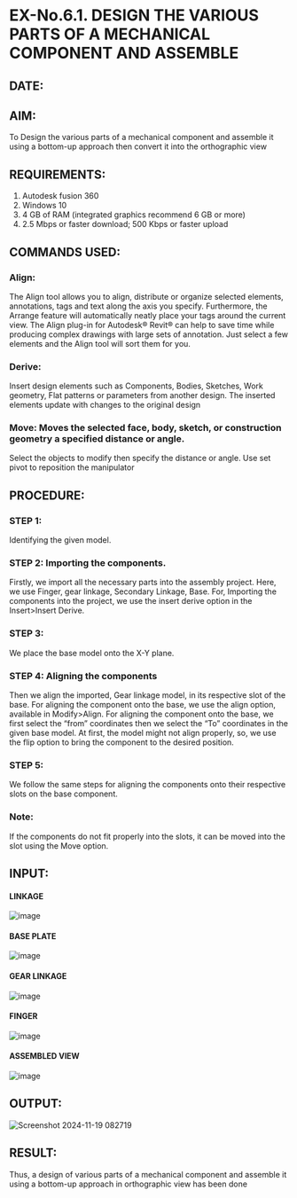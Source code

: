 # EX-No.6.1. DESIGN THE VARIOUS PARTS OF A MECHANICAL COMPONENT AND ASSEMBLE

## DATE:

## AIM: 
To Design the various parts of a mechanical component and assemble it using a bottom-up approach then convert it into the orthographic view

## REQUIREMENTS: 
1. Autodesk fusion 360
2. Windows 10
3. 4 GB of RAM (integrated graphics recommend 6 GB or more)
4. 2.5 Mbps or faster download; 500 Kbps or faster upload 

## COMMANDS USED:
### Align: 
The Align tool allows you to align, distribute or organize selected elements, annotations, tags and text along the axis you specify. Furthermore, the Arrange feature will automatically neatly place your tags around the current view.
The Align plug-in for Autodesk® Revit® can help to save time while producing complex drawings with large sets of annotation.
Just select a few elements and the Align tool will sort them for you.

### Derive:
Insert design elements such as Components, Bodies, Sketches, Work geometry, Flat patterns or parameters from another design.
The inserted elements update with changes to the original design

### Move: Moves the selected face, body, sketch, or construction geometry a specified distance or angle.
Select the objects to modify then specify the distance or angle. Use set pivot to reposition the manipulator

## PROCEDURE:
### STEP 1: 
 Identifying the given model.

### STEP 2: Importing the components.
Firstly, we import all the necessary parts into the assembly project. Here, we use Finger, gear linkage, Secondary Linkage, Base. For, Importing the components into the project, we use the insert derive option in the Insert>Insert Derive.

### STEP 3: 
We place the base model onto the X-Y plane.

### STEP 4: Aligning the components
Then we align the imported, Gear linkage model, in its respective slot of the base.
For aligning the component onto the base, we use the align option, available in Modify>Align.
For aligning the component onto the base, we first select the “from” coordinates then we select the “To” coordinates in the given base model. At first, the model might not align properly, so, we use the flip option to bring the component to the desired position.

### STEP 5: 
We follow the same steps for aligning the components onto their respective      slots on the base component.

### Note: 
If the components do not fit properly into the slots, it can be moved into the slot using the Move option.

## INPUT: 

#### LINKAGE
![image](https://user-images.githubusercontent.com/113594316/199413513-8fa5b9db-0546-49d0-ad4c-230b22984d3c.png)

#### BASE PLATE  
![image](https://user-images.githubusercontent.com/113594316/199413545-3b2fd515-6e27-4d28-9da3-c9ce20cb2a42.png)

#### GEAR LINKAGE
![image](https://user-images.githubusercontent.com/113594316/199413566-05708531-fc78-44c9-ab98-4f8a9066d318.png)

#### FINGER
![image](https://user-images.githubusercontent.com/113594316/199413594-5de9578e-5800-4e69-8c76-6a5749e31805.png)

#### ASSEMBLED VIEW
![image](https://user-images.githubusercontent.com/113594316/199413636-df0a61ce-964f-490d-9a16-e5986ebbf403.png)

## OUTPUT:
![Screenshot 2024-11-19 082719](https://github.com/user-attachments/assets/707d9ffe-dcb9-4b84-86fd-97140911c7db)

## RESULT:
Thus, a design of various parts of a mechanical component and assemble it using a bottom-up approach in orthographic view has been done
